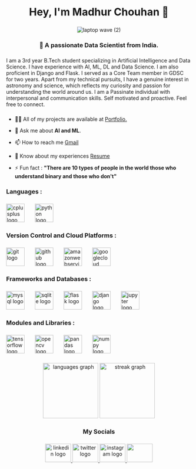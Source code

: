 <h1 align="center">Hey, I'm Madhur Chouhan 👋</h1>

###
<p align="center">
  <img src="https://github.com/madhurchouhan01/madhurchouhan01/assets/119951522/b4bff3aa-dec4-4ceb-a36f-48f860133b63" alt="laptop wave (2)" />
</p>


###
###

<h3 align="center">🤖 A passionate Data Scientist from India.</h3>

###

<p align="left">I am a 3rd year B.Tech student specializing in Artificial Intelligence and Data Science. I have experience with AI, ML, DL and Data Science. I am also proficient in Django and Flask. I served as a Core Team member in GDSC for two years. Apart from my technical pursuits, I have a genuine interest in astronomy and science, which reflects my curiosity and passion for understanding the world around us. I am a Passinate individual with interpersonal and communication skills. Self motivated and proactive. Feel free to connect.</p>

###


- 👨‍💻 All of my projects are available at [Portfolio.](https://madhurchouhan01.github.io/Portfolio)

- 💬 Ask me about **AI and ML**.

- 📫 How to reach me [Gmail](madhur.ai.atwork@gmail.com)

- 📄 Know about my experiences
[Resume](https://drive.google.com/file/d/13CsneeyafeEaweExNKwky8Opb4XbsDrZ/view?usp=drive_link)

- ⚡ Fun fact : **"There are 10 types of people in the world those who understand binary and those who don't"**


###


###


<h3 align="left">Languages :</h3>

###
<div align="left">
  <img src="https://cdn.jsdelivr.net/gh/devicons/devicon/icons/cplusplus/cplusplus-original.svg" height="50" alt="cplusplus logo"  />
  <img width="20" />
  <img src="https://cdn.jsdelivr.net/gh/devicons/devicon/icons/python/python-original.svg" height="50" alt="python logo"  />
</div>

###
<h3 align="left">Version Control and  Cloud Platforms :</h3>


###

<div align="left">
  <img src="https://cdn.jsdelivr.net/gh/devicons/devicon/icons/git/git-original.svg" height="50" alt="git logo"  />
  <img width="20" />
  <img src="https://skillicons.dev/icons?i=github" height="50" alt="github logo"  />
  <img width="20" />
  <img src="https://skillicons.dev/icons?i=aws" height="50" alt="amazonwebservices logo"  />
  <img width="20" />
  <img src="https://skillicons.dev/icons?i=gcp" height="50" alt="googlecloud logo"  />
</div>

###

<h3 align="left">Frameworks and Databases :</h3>

###

<div align="left">
  <img src="https://skillicons.dev/icons?i=mysql" height="50" alt="mysql logo"  />
  <img width="20" />
  <img src="https://cdn.jsdelivr.net/gh/devicons/devicon/icons/sqlite/sqlite-original.svg" height="50" alt="sqlite logo"  />
  <img width="20" />
  <img src="https://skillicons.dev/icons?i=flask" height="50" alt="flask logo"  />
  <img width="20" />
  <img src="https://skillicons.dev/icons?i=django" height="50" alt="django logo"  />
  <img width="20" />
  <img src="https://cdn.jsdelivr.net/gh/devicons/devicon/icons/jupyter/jupyter-original.svg" height="50" alt="jupyter logo"  />
</div>

###

<h3 align="left">Modules and Libraries :</h3>

###

<div align="left">
  <img src="https://skillicons.dev/icons?i=tensorflow" height="50" alt="tensorflow logo"  />
  <img width="20" />
  <img src="https://cdn.jsdelivr.net/gh/devicons/devicon/icons/opencv/opencv-original.svg" height="50" alt="opencv logo"  />
  <img width="20" />
  <img src="https://cdn.jsdelivr.net/gh/devicons/devicon/icons/pandas/pandas-original.svg" height="50" alt="pandas logo"  />
  <img width="20" />
  <img src="https://cdn.jsdelivr.net/gh/devicons/devicon/icons/numpy/numpy-original.svg" height="50" alt="numpy logo"  />
</div>

###

<div align="center">
  <img src="https://github-readme-stats.vercel.app/api/top-langs?username=madhurchouhan01&locale=en&hide_title=false&layout=compact&card_width=320&langs_count=5&theme=github_dark&hide_border=false&order=2" height="150" alt="languages graph"  />
  <img src="https://streak-stats.demolab.com?user=madhurchouhan01&locale=en&mode=daily&theme=github_dark&hide_border=false&border_radius=5&order=3" height="150" alt="streak graph"  />
</div>

###

<h3 align="center">My Socials</h3>

###

<div align="center">
  <a href="https://www.linkedin.com/in/madhur-chouhan-9a9bab228" target="_blank">
    <img src="https://raw.githubusercontent.com/maurodesouza/profile-readme-generator/master/src/assets/icons/social/linkedin/default.svg" width="70" height="50" alt="linkedin logo"  />
  </a>
  <a href="https://twitter.com/madhur_py" target="_blank">
    <img src="https://raw.githubusercontent.com/maurodesouza/profile-readme-generator/master/src/assets/icons/social/twitter/default.svg" width="70" height="50" alt="twitter logo"  />
  </a>
  <a href="https://www.instagram.com/madhur_chouhan_/" target="_blank">
    <img src="https://raw.githubusercontent.com/maurodesouza/profile-readme-generator/master/src/assets/icons/social/instagram/default.svg" width="70" height="50" alt="instagram logo"  />
  </a>
  <a href="https://leetcode.com/u/madhurchouhan02/" target="blank">
    <img src="https://raw.githubusercontent.com/rahuldkjain/github-profile-readme-generator/master/src/images/icons/Social/leet-code.svg"
  height="50" width="70" />
</div>
